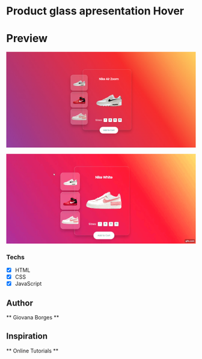 # Product glass apresentation Hover 

# Preview
<img src="Preview.png" alt="result">

![](gif.gif)

### Techs
* [x] HTML 
* [x] CSS
* [x] JavaScript

## Author
** Giovana Borges **

## Inspiration
** Online Tutorials **
